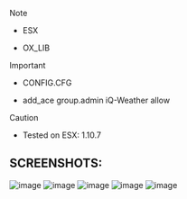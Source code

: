 > [!NOTE]
> - ESX
> - <p>OX_LIB</p>

> [!IMPORTANT]
> - <P>CONFIG.CFG</P>
> - add_ace group.admin iQ-Weather allow

> [!CAUTION]
> - Tested on ESX: 1.10.7

## SCREENSHOTS:
![image](https://github.com/inQer5/iQ-Weather/assets/145898779/ba1e05f1-bb0e-4d5f-9dc2-cdffd25dca74)
![image](https://github.com/inQer5/iQ-Weather/assets/145898779/b09998a4-5e25-4b23-ad15-63823c840e70)
![image](https://github.com/inQer5/iQ-Weather/assets/145898779/e371ea54-1d0f-461a-a757-4c0d5b94b48c)
![image](https://github.com/inQer5/iQ-Weather/assets/145898779/9e11e97d-cd74-4e08-81a0-2e2968c35bc4)
![image](https://github.com/inQer5/iQ-Weather/assets/145898779/76b32d8a-60ad-413c-a921-b59b7bbeb620)

